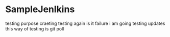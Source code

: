# SampleJenlkins
testing purpose craeting
testing again is it failure i am going
testing updates
this way of testing is git poll


